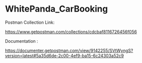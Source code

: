 # WhitePanda_CarBooking


Postman Collection Link:

https://www.getpostman.com/collections/cdcbaf8116726456f056



Documentation :


https://documenter.getpostman.com/view/9142255/SVtWyngS?version=latest#5a35d6de-2c00-4ef9-ba15-6c24303a52c9
